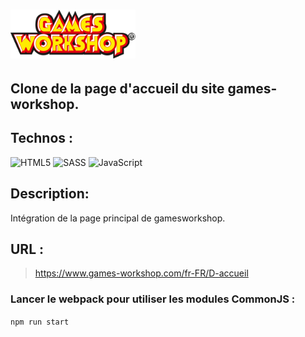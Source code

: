 
  #  <img style="width: 200px;" src="./assets/gameWorkshop_logo.png" alt="Game Workshop Logo">

## Clone de la page d'accueil du site games-workshop.
## Technos : 
![HTML5](https://img.shields.io/badge/html5-%23E34F26.svg?style=for-the-badge&logo=html5&logoColor=white)
![SASS](https://img.shields.io/badge/SASS-hotpink.svg?style=for-the-badge&logo=SASS&logoColor=white)
![JavaScript](https://img.shields.io/badge/javascript-%23323330.svg?style=for-the-badge&logo=javascript&logoColor=%23F7DF1E)

## Description: 
Intégration de la page principal de gamesworkshop.

## URL : 

> https://www.games-workshop.com/fr-FR/D-accueil


### Lancer le webpack pour utiliser les modules CommonJS :
`npm run start`
